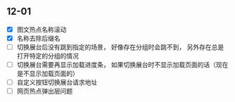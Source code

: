 ## 12-01

- [x] 图文热点名称滚动
- [x] 名称去除后缀名
- [ ] 切换展台后没有跳到指定的场景， 好像存在分组时会跳不到， 另外存在总是打开特定的分组的情况
- [ ] 切换展台需要再显示加载进度条， 如果切换展台时不显示加载页面的话（现在是不显示加载页面的）
- [ ] 自定义按钮切换展台请求地址
- [ ] 网页热点弹出层问题